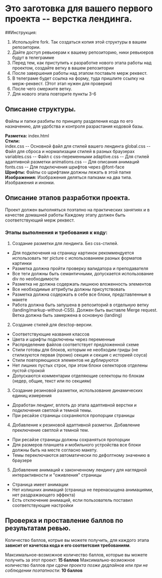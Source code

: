 # Это заготовка для вашего первого проекта -- верстка лендинга.
##Инструкция:
1) Используйте fork. Так создаться копия этой структуры в вашем репозитории.
2) Дайте доступ ревьюерам к вашему репозиторию, ники ревьюеров будут в телеграмме
3) Перед тем, как приступить к разработке нового этапа работы над проектом, создайте ветку в вашем репозитории
4) После завершения работы над этапом поставьте мерж реквест.
5) В телеграме будет ссылка на форму, туда пришлите ссылку на мерж-реквест. (Этот этап нужен для проверки)
6) После чего смержите ветку.
7) Для нового этапа повторите пункты 3-6
   
## Описание структуры.
Файлы и папки разбиты по принцепу разделения кода по его назначению, для удобства и контроля разрастания кодовой базы.

**Разметка:** index.html\
**Стили:**\
index.css -- Основной файл для стилей вашего лендинга
global.css -- Файл для сброса и нормализации стилей в разных браузерах
variables.css -- Файл с css-переменными
adaptive.css -- Для стилей адаптивной разметки
animations.css -- Для описания анимаций
fonts.css -- Для подключения шрифтов через @font-face\
**Шрифты:** Файлы со шрифтами должны лежать в этой папке
**Изображения:** Изображения деляться папками на два типа. Изображения и инонки.

## Описание этапов разработки проекта.
Проект должен выполняться поэтапно на практических занятиях и в качестве домашней работы Каждому этапу должен быть соответствующий мерж реквест.

### Этапы выполнения и требования к коду:
1) Создание разметки для лендинга. Без css-стилей.
 - Для подключения на страницу картинок рекоммендуется использовать тег picture с использованием разных форматов картинки
 - Разметка должна пройти проверку валидатора и преподавателя
 - Все теги должны быть семантичными, допускается использование div по необходимости
 - Разметка не должна содержать лишнюю вложенность элементов
 - Все необходимые аттрибуты должны присутствовать
 - Разметка должна содержать в себе все блоки, представленные в макете
 - Работа должна быть запушена в репозиторий в отдельную ветку (landing/markup-without-CSS). Должен быть выставле Merge request. Ветка должна быть замержена в основную (landing)
2) Создание стилей для desctop-версии.
 - Соответствующие названия классов
 - Цвета и шрифты подключены через переменные
 - Распределение файлов соответствует предложенной схеме
 - Стили готовы для блоков, которым не необходим гриды (не стилизуются первая (промо) секция и секция с историей соуса)
 - Стили повторяющихся элементов не дублируются
 - Нет лишних пустых строк, при этом блоки селекторов отделены пустой строкой
 - Допускаются комментарии отделяющие селекторы по блокам (хедер, общие, текст или по секциям)
3) Создание резиновой разметки, использование динамических единиц измерения
 - Доработан лендинг, вплоть до этапа адаптивной верстки и подключения светлой и темной темы.
 - При ресайзе страницы сохраняются пропорции страницы
4) Добавление к резиновой адаптивной разметки. Добавление преключение светлой и темной тем.
 - При ресайзе страницы должны сохраняться пропорции
 - Для размеров планшета и мобильного устройства все блоки должны быть на месте согласно макету.
 - Темы переключаются автоматически по дефолтному значению в браузере
5) Добавление анимаций к законченному лендингу для наглядной интерактивности и "оживления" страницы
 - Страница имеет анимации
 - Нет излишних анимаций (страница не перенасыщена анимациями, нет раздражающего эффекта)
 - Есть отключение анимаций, если пользователь поставил соответствующие настройки

## Проверка и проставление баллов по результатам ревью.
Количество баллов, котрые вы можете получить, для каждого этапа **зависит от качетсва кода и его соответсвия требованиям**.

Максимальное-возможное количество баллов, которые вы можете получить за этот проект: **15 баллов**
Максимально-возможное количество баллов *при сдачи проекта позже дедлайнов* или *при не соблюдении поэтапности*: **10 баллов**

